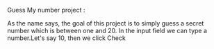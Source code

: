 Guess My number project :

As the name says, the goal of this project is to simply guess a secret number which is between one and 20.
In the input field we can type a number.Let's say 10, then we click Check
